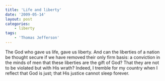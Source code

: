 ```yaml
---
title: 'Life and liberty'
date: '2009-05-14'
layout: post
categories:
    - liberty
tags:
    - 'Thomas Jefferson'
---
```


The God who gave us life, gave us liberty. And can the liberties of a nation be thought secure if we have removed their only firm basis: a conviction in the minds of men that these liberties are the gift of God? That they are not to be violated but with His wrath? Indeed, I tremble for my country when I reflect that God is just; that His justice cannot sleep forever.